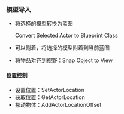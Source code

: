 ### 模型导入

+ 将选择的模型转换为蓝图

  Convert Selected Actor to Blueprint Class

+ 可以附着，将选择的模型附着到当前蓝图

+ 将物品对齐到视野：Snap Object to View



#### 位置控制

+ 设置位置：SetActorLocation
+ 获取位置：GetActorLocation
+ 挪动物体：AddActorLocationOffset